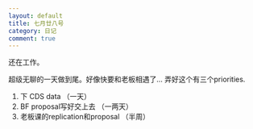 ```yaml
---
layout: default
title: 七月廿八号
category: 日记
comment: true
---
```


还在工作。

超级无聊的一天做到尾。好像快要和老板相遇了...
弄好这个有三个priorities.
1. 下 CDS data （一天）
2. BF proposal写好交上去 （一两天）
3. 老板课的replication和proposal （半周）